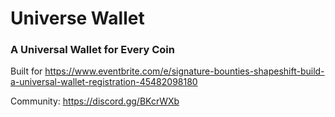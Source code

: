# Universe Wallet

### A Universal Wallet for Every Coin

Built for https://www.eventbrite.com/e/signature-bounties-shapeshift-build-a-universal-wallet-registration-45482098180

Community: https://discord.gg/BKcrWXb
